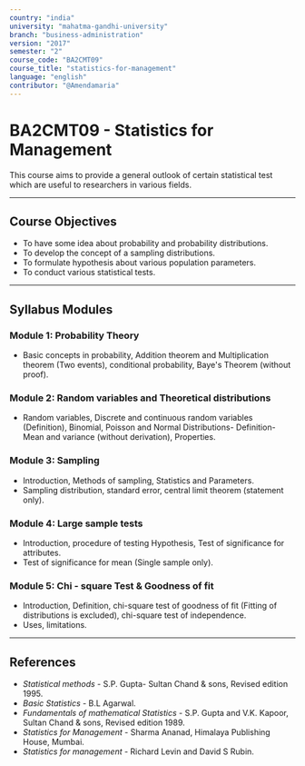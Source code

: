 ```yaml
---
country: "india"
university: "mahatma-gandhi-university"
branch: "business-administration"
version: "2017"
semester: "2"
course_code: "BA2CMT09"
course_title: "statistics-for-management"
language: "english"
contributor: "@Amendamaria"
---
```

# BA2CMT09 - Statistics for Management

This course aims to provide a general outlook of certain statistical test which are useful to researchers in various fields.

---
## Course Objectives

* To have some idea about probability and probability distributions.
* To develop the concept of a sampling distributions.
* To formulate hypothesis about various population parameters.
* To conduct various statistical tests.

---
## Syllabus Modules

### Module 1: Probability Theory
* Basic concepts in probability, Addition theorem and Multiplication theorem (Two events), conditional probability, Baye's Theorem (without proof).

### Module 2: Random variables and Theoretical distributions
* Random variables, Discrete and continuous random variables (Definition), Binomial, Poisson and Normal Distributions- Definition-Mean and variance (without derivation), Properties.

### Module 3: Sampling
* Introduction, Methods of sampling, Statistics and Parameters.
* Sampling distribution, standard error, central limit theorem (statement only).

### Module 4: Large sample tests
* Introduction, procedure of testing Hypothesis, Test of significance for attributes.
* Test of significance for mean (Single sample only).

### Module 5: Chi - square Test & Goodness of fit
* Introduction, Definition, chi-square test of goodness of fit (Fitting of distributions is excluded), chi-square test of independence.
* Uses, limitations.

---
## References
* *Statistical methods* - S.P. Gupta- Sultan Chand & sons, Revised edition 1995.
* *Basic Statistics* - B.L Agarwal.
* *Fundamentals of mathematical Statistics* - S.P. Gupta and V.K. Kapoor, Sultan Chand & sons, Revised edition 1989.
* *Statistics for Management* - Sharma Ananad, Himalaya Publishing House, Mumbai.
* *Statistics for management* - Richard Levin and David S Rubin.